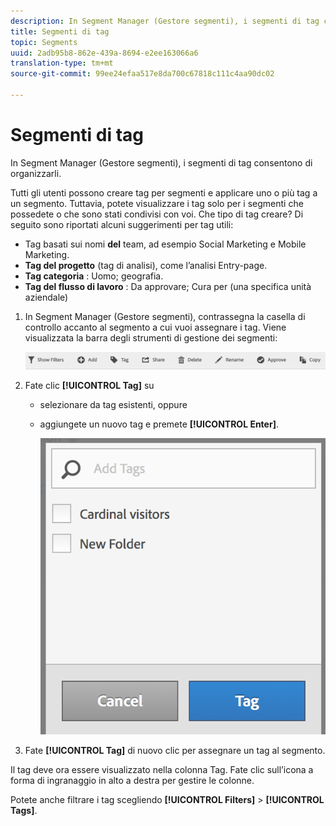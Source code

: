 ```yaml
---
description: In Segment Manager (Gestore segmenti), i segmenti di tag consentono di organizzarli.
title: Segmenti di tag
topic: Segments
uuid: 2adb95b8-862e-439a-8694-e2ee163066a6
translation-type: tm+mt
source-git-commit: 99ee24efaa517e8da700c67818c111c4aa90dc02

---
```



# Segmenti di tag

In Segment Manager (Gestore segmenti), i segmenti di tag consentono di organizzarli.

Tutti gli utenti possono creare tag per segmenti e applicare uno o più tag a un segmento. Tuttavia, potete visualizzare i tag solo per i segmenti che possedete o che sono stati condivisi con voi. Che tipo di tag creare? Di seguito sono riportati alcuni suggerimenti per tag utili:

* Tag basati sui nomi **del** team, ad esempio Social Marketing e Mobile Marketing.
* **Tag del progetto** (tag di analisi), come l’analisi Entry-page.
* **Tag categoria** : Uomo; geografia.
* **Tag del flusso di lavoro** : Da approvare; Cura per (una specifica unità aziendale)

1. In Segment Manager (Gestore segmenti), contrassegna la casella di controllo accanto al segmento a cui vuoi assegnare i tag. Viene visualizzata la barra degli strumenti di gestione dei segmenti:

   ![](assets/segment_mgmt_toolbar.png)

1. Fate clic **[!UICONTROL Tag]** su

   * selezionare da tag esistenti, oppure
   * aggiungete un nuovo tag e premete **[!UICONTROL Enter]**.

      ![](assets/tagging_ui.png)

1. Fate **[!UICONTROL Tag]** di nuovo clic per assegnare un tag al segmento.

Il tag deve ora essere visualizzato nella colonna Tag. Fate clic sull’icona a forma di ingranaggio in alto a destra per gestire le colonne.

Potete anche filtrare i tag scegliendo **[!UICONTROL Filters]** &gt; **[!UICONTROL Tags]**.
